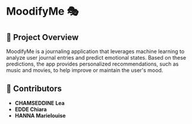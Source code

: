 # MoodifyMe 🎭

## 📌 Project Overview
MoodifyMe is a journaling application that leverages machine learning to analyze user journal entries and predict emotional states. Based on these predictions, the app provides personalized recommendations, such as music and movies, to help improve or maintain the user's mood.

## 👥 Contributors
- **CHAMSEDDINE Lea**
- **EDDE Chiara**
- **HANNA Marielouise**



